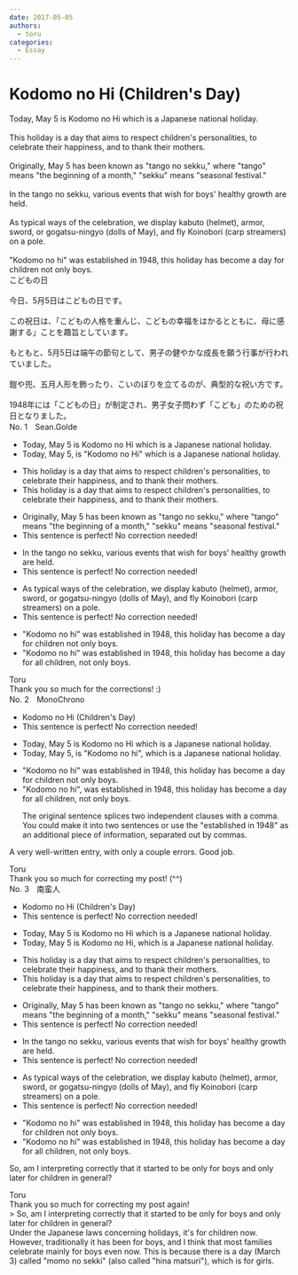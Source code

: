 ```yaml
---
date: 2017-05-05
authors:
  - toru
categories:
  - Essay
---
```


<h1 id="subject_show">Kodomo no Hi (Children's Day)</h1>
<div class="date" hidden>May 5, 2017 10:29</div>
<div id="post"><div id="body_show_ori">
Today, May 5 is Kodomo no Hi which is a Japanese national holiday.<br/><br/>This holiday is a day that aims to respect children's personalities, to celebrate their happiness, and to thank their mothers.<br/><br/>Originally, May 5 has been known as "tango no sekku," where "tango" means "the beginning of a month," "sekku" means "seasonal festival."<br/><br/>In the tango no sekku, various events that wish for boys' healthy growth are held.<br/><br/>As typical ways of the celebration, we display kabuto (helmet), armor, sword, or gogatsu-ningyo (dolls of May), and fly Koinobori (carp streamers) on a pole.<br/><br/>"Kodomo no hi" was established in 1948, this holiday has become a day for children not only boys.
</div></div>

<!-- more -->

<div id="post_ja"><div id="body_show_mo">
こどもの日<br/><br/>今日、5月5日はこどもの日です。<br/><br/>この祝日は、「こどもの人格を重んじ、こどもの幸福をはかるとともに、母に感謝する」ことを趣旨としています。<br/><br/>もともと、5月5日は端午の節句として、男子の健やかな成長を願う行事が行われていました。<br/><br/>鎧や兜、五月人形を飾ったり、こいのぼりを立てるのが、典型的な祝い方です。<br/><br/>1948年には「こどもの日」が制定され、男子女子問わず「こども」のための祝日となりました。
</div></div>
<div id="block"><div class="first_name"> No. 1　<span class="just_name">Sean.Golde</span></div><div id="block2">
<ul class="correction_field">
<li class="incorrect">Today, May 5 is Kodomo no Hi which is a Japanese national holiday.</li>
<li class="corrected correct">
Today, May 5, is "Kodomo no Hi" which is a Japanese national holiday.
</li>
</ul>
<ul class="correction_field">
<li class="incorrect">This holiday is a day that aims to respect children's personalities, to celebrate their happiness, and to thank their mothers.</li>
<li class="corrected correct">
This holiday <span class="f_red"><span class="sline">is a day that</span></span> aims to respect children's personalities, to celebrate their happiness, and to thank their mothers.
</li>
</ul>
<ul class="correction_field">
<li class="incorrect">Originally, May 5 has been known as "tango no sekku," where "tango" means "the beginning of a month," "sekku" means "seasonal festival."</li>
<li class="corrected perfect">This sentence is perfect! No correction needed!</li>
</ul>
<ul class="correction_field">
<li class="incorrect">In the tango no sekku, various events that wish for boys' healthy growth are held.</li>
<li class="corrected perfect">This sentence is perfect! No correction needed!</li>
</ul>
<ul class="correction_field">
<li class="incorrect">As typical ways of the celebration, we display kabuto (helmet), armor, sword, or gogatsu-ningyo (dolls of May), and fly Koinobori (carp streamers) on a pole.</li>
<li class="corrected perfect">This sentence is perfect! No correction needed!</li>
</ul>
<ul class="correction_field">
<li class="incorrect">"Kodomo no hi" was established in 1948, this holiday has become a day for children not only boys.</li>
<li class="corrected correct">
"Kodomo no hi" was established in 1948, this holiday has become a day for all children, not only boys.
</li>
</ul>
</div><div class="name"><span class="just_name">Toru</span><br>
Thank you so much for the corrections! :)
</div>
</div>
<div id="block"><div class="first_name"> No. 2　<span class="just_name">MonoChrono</span></div><div id="block2">
<ul class="correction_field">
<li class="incorrect">Kodomo no Hi (Children's Day)</li>
<li class="corrected perfect">This sentence is perfect! No correction needed!</li>
</ul>
<ul class="correction_field">
<li class="incorrect">Today, May 5 is Kodomo no Hi which is a Japanese national holiday.</li>
<li class="corrected correct">
Today, May 5<span class="f_blue">,</span> is "Kodomo no <span class="f_blue">h</span>i", which is a Japanese national holiday.
</li>
</ul>
<ul class="correction_field">
<li class="incorrect">"Kodomo no hi" was established in 1948, this holiday has become a day for children not only boys.</li>
<li class="corrected correct">
"Kodomo no hi"<span class="f_blue">,</span> <span class="sline"><span class="f_gray">was</span></span> established in 1948, <span class="sline"><span class="f_gray">this holiday</span></span> has become a day for <span class="f_blue">all</span> children<span class="f_blue">,</span> not only boys.
<p class="correction_comment">The original sentence splices two independent clauses with a comma. You could make it into two sentences or use the "established in 1948" as an additional piece of information, separated out by commas.</p>
</li>
</ul>
<p class="comment_small">
 A very well-written entry, with only a couple errors. Good job.
</p>

</div><div class="name"><span class="just_name">Toru</span><br>
Thank you so much for correcting my post! (^^)
</div>
</div>
<div id="block"><div class="first_name"> No. 3　<span class="just_name">南蛮人</span></div><div id="block2">
<ul class="correction_field">
<li class="incorrect">Kodomo no Hi (Children's Day)</li>
<li class="corrected perfect">This sentence is perfect! No correction needed!</li>
</ul>
<ul class="correction_field">
<li class="incorrect">Today, May 5 is Kodomo no Hi which is a Japanese national holiday.</li>
<li class="corrected correct">
Today, May 5 is Kodomo no Hi<span class="f_bold"><span class="f_blue">,</span></span> which is a Japanese national holiday.
</li>
</ul>
<ul class="correction_field">
<li class="incorrect">This holiday is a day that aims to respect children's personalities, to celebrate their happiness, and to thank their mothers.</li>
<li class="corrected correct">
This holiday <span class="f_gray"><span class="sline">is a day that</span></span> aims to respect children's personalities, to celebrate their happiness, and to thank their mothers.
</li>
</ul>
<ul class="correction_field">
<li class="incorrect">Originally, May 5 has been known as "tango no sekku," where "tango" means "the beginning of a month," "sekku" means "seasonal festival."</li>
<li class="corrected perfect">This sentence is perfect! No correction needed!</li>
</ul>
<ul class="correction_field">
<li class="incorrect">In the tango no sekku, various events that wish for boys' healthy growth are held.</li>
<li class="corrected perfect">This sentence is perfect! No correction needed!</li>
</ul>
<ul class="correction_field">
<li class="incorrect">As typical ways of the celebration, we display kabuto (helmet), armor, sword, or gogatsu-ningyo (dolls of May), and fly Koinobori (carp streamers) on a pole.</li>
<li class="corrected perfect">This sentence is perfect! No correction needed!</li>
</ul>
<ul class="correction_field">
<li class="incorrect">"Kodomo no hi" was established in 1948, this holiday has become a day for children not only boys.</li>
<li class="corrected correct">
"Kodomo no hi" was established in 1948, this holiday has become a day for <span class="f_blue">all</span> children<span class="f_blue">,</span> not only boys.
</li>
</ul>
<p class="comment_small">
 So, am I interpreting correctly that it started to be only for boys and only later for children in general?
</p>

</div><div class="name"><span class="just_name">Toru</span><br>
Thank you so much for correcting my post again!<br/>&gt; So, am I interpreting correctly that it started to be only for boys and only later for children in general?<br/>Under the Japanese laws concerning holidays, it's for children now. However, traditionally it has been for boys, and I think that most families celebrate mainly for boys even now. This is because there is a day (March 3) called "momo no sekki" (also called "hina matsuri"), which is for girls.
</div>
</div>
